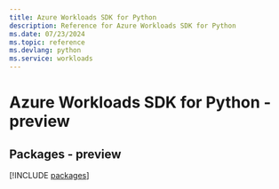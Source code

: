 ```yaml
---
title: Azure Workloads SDK for Python
description: Reference for Azure Workloads SDK for Python
ms.date: 07/23/2024
ms.topic: reference
ms.devlang: python
ms.service: workloads
---
```

# Azure Workloads SDK for Python - preview
## Packages - preview
[!INCLUDE [packages](workloads-index.md)]